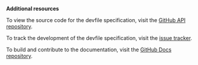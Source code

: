 **Additional resources**

To view the source code for the devfile specification, visit the [GitHub
API repository](https://github.com/devfile/api).

To track the development of the devfile specification, visit the [issue
tracker](https://github.com/devfile/api/issues).

To build and contribute to the documentation, visit the [GitHub Docs
repository](https://github.com/devfile/docs).
